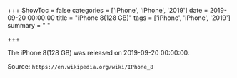 +++
ShowToc = false
categories = ['iPhone', 'iPhone', '2019']
date = 2019-09-20 00:00:00
title = "iPhone 8(128 GB)"
tags = ['iPhone', 'iPhone', '2019']
summary = " "

+++

The iPhone 8(128 GB) was released on 2019-09-20 00:00:00.

Source: `https://en.wikipedia.org/wiki/IPhone_8`


